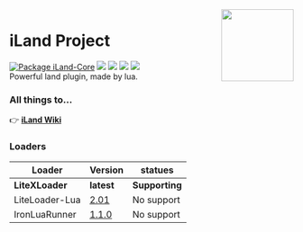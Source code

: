 <img src="logo.png" align="right" width="128" height="128"/>

# iLand Project

[![Package iLand-Core](https://github.com/McAirLand/iLand-Core/actions/workflows/test.yml/badge.svg?branch=LiteLoader-Lua)](https://github.com/McAirLand/iLand-Core/actions/workflows/test.yml) ![](https://img.shields.io/github/stars/Redbeanw44602/iLand) ![](https://shields.io/github/downloads/Redbeanw44602/iLand/total) ![](https://shields.io/github/repo-size/Redbeanw44602/iLand) ![](https://img.shields.io/github/license/Redbeanw44602/iLand) <br>
Powerful land plugin, made by lua.<br>

### All things to...
👉 [**iLand Wiki**](https://myland.amd.rocks/)

### Loaders
| Loader          | Version                                                             | statues        |
|-----------------|---------------------------------------------------------------------|----------------|
| **LiteXLoader** | **latest**                                                          | **Supporting** |
| LiteLoader-Lua  | [2.01](https://github.com/McAirLand/iLand-Core/tree/LiteLoader-Lua) | No support     |
| IronLuaRunner   | [1.1.0](https://github.com/McAirLand/iLand-Core/tree/IronLuaRunner) | No support     |
